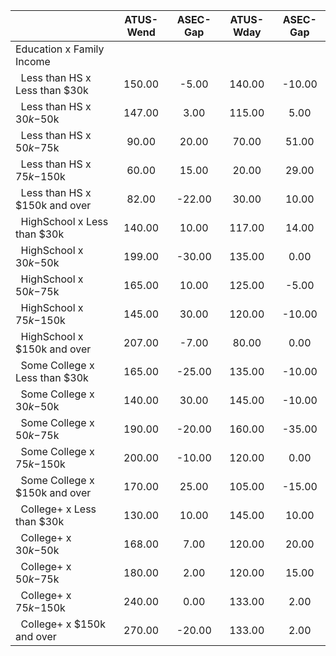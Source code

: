 
|                      |    ATUS-Wend |     ASEC-Gap |    ATUS-Wday |     ASEC-Gap |
| -------------------- | :----------: | :----------: | :----------: | :----------: |
| Education x Family Income |              |              |              |              |
| &nbsp;&nbsp;Less than HS x Less than $30k |       150.00 |        -5.00 |       140.00 |       -10.00 |
| &nbsp;&nbsp;Less than HS x $30k-$50k |       147.00 |         3.00 |       115.00 |         5.00 |
| &nbsp;&nbsp;Less than HS x $50k-$75k |        90.00 |        20.00 |        70.00 |        51.00 |
| &nbsp;&nbsp;Less than HS x $75k-$150k |        60.00 |        15.00 |        20.00 |        29.00 |
| &nbsp;&nbsp;Less than HS x $150k and over |        82.00 |       -22.00 |        30.00 |        10.00 |
| &nbsp;&nbsp;HighSchool x Less than $30k |       140.00 |        10.00 |       117.00 |        14.00 |
| &nbsp;&nbsp;HighSchool x $30k-$50k |       199.00 |       -30.00 |       135.00 |         0.00 |
| &nbsp;&nbsp;HighSchool x $50k-$75k |       165.00 |        10.00 |       125.00 |        -5.00 |
| &nbsp;&nbsp;HighSchool x $75k-$150k |       145.00 |        30.00 |       120.00 |       -10.00 |
| &nbsp;&nbsp;HighSchool x $150k and over |       207.00 |        -7.00 |        80.00 |         0.00 |
| &nbsp;&nbsp;Some College x Less than $30k |       165.00 |       -25.00 |       135.00 |       -10.00 |
| &nbsp;&nbsp;Some College x $30k-$50k |       140.00 |        30.00 |       145.00 |       -10.00 |
| &nbsp;&nbsp;Some College x $50k-$75k |       190.00 |       -20.00 |       160.00 |       -35.00 |
| &nbsp;&nbsp;Some College x $75k-$150k |       200.00 |       -10.00 |       120.00 |         0.00 |
| &nbsp;&nbsp;Some College x $150k and over |       170.00 |        25.00 |       105.00 |       -15.00 |
| &nbsp;&nbsp;College+ x Less than $30k |       130.00 |        10.00 |       145.00 |        10.00 |
| &nbsp;&nbsp;College+ x $30k-$50k |       168.00 |         7.00 |       120.00 |        20.00 |
| &nbsp;&nbsp;College+ x $50k-$75k |       180.00 |         2.00 |       120.00 |        15.00 |
| &nbsp;&nbsp;College+ x $75k-$150k |       240.00 |         0.00 |       133.00 |         2.00 |
| &nbsp;&nbsp;College+ x $150k and over |       270.00 |       -20.00 |       133.00 |         2.00 |

